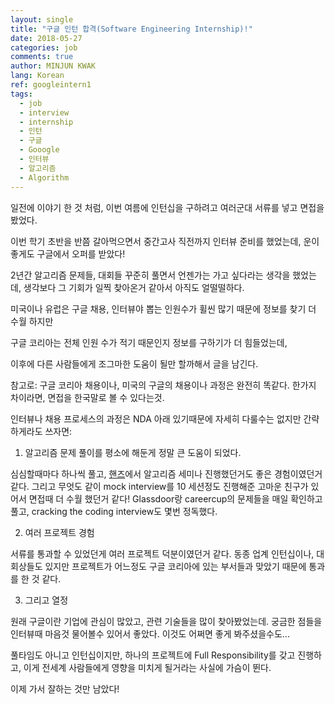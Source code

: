 ```yaml
---
layout: single
title: "구글 인턴 합격(Software Engineering Internship)!"
date: 2018-05-27
categories: job
comments: true
author: MINJUN KWAK
lang: Korean
ref: googleintern1
tags:
  - job
  - interview
  - internship
  - 인턴
  - 구글
  - Gooogle
  - 인터뷰
  - 알고리즘
  - Algorithm
---
```


일전에 이야기 한 것 처럼, 이번 여름에 인턴십을 구하려고 여러군대 서류를 넣고 면접을 봤었다.

이번 학기 초반을 반쯤 갈아먹으면서 중간고사 직전까지 인터뷰 준비를 했었는데, 운이 좋게도 구글에서 오퍼를 받았다!

2년간 알고리즘 문제들, 대회들 꾸준히 풀면서 언젠가는 가고 싶다라는 생각을 했었는데, 생각보다 그 기회가 일찍 찾아온거 같아서 아직도 얼떨떨하다.

미국이나 유럽은 구글 채용, 인터뷰야 뽑는 인원수가 휠씬 많기 때문에 정보를 찾기 더 수월 하지만

구글 코리아는 전체 인원 수가 적기 때문인지 정보를 구하기가 더 힘들었는데,

이후에 다른 사람들에게 조그마한 도움이 될만 할까해서 글을 남긴다.

참고로: 구글 코리아 채용이나, 미국의 구글의 채용이나 과정은 완전히 똑같다. 한가지 차이라면, 면접을 한국말로 볼 수 있다는것.


인터뷰나 채용 프로세스의 과정은 NDA 아래 있기때문에 자세히 다룰수는 없지만 간략하게라도 쓰자면:

1. 알고리즘 문제 풀이를 평소에 해둔게 정말 큰 도움이 되었다.

심심할때마다 하나씩 풀고, [핸즈]("https://hardwareand.software)에서 알고리즘 세미나 진행했던거도 좋은 경험이였던거 같다.
그리고 무엇도 같이 mock interview를 10 세션정도 진행해준 고마운 친구가 있어서 면접때 더 수월 했던거 같다! Glassdoor랑 careercup의 문제들을 매일 확인하고 풀고, cracking the coding interview도 몇번 정독했다.

2. 여러 프로젝트 경험 

서류를 통과할 수 있었던게 여러 프로젝트 덕분이였던거 같다. 
동종 업계 인턴십이나, 대회상들도 있지만 프로젝트가 어느정도 구글 코리아에 있는 부서들과 맞았기 때문에 통과를 한 것 같다.

3. 그리고 열정

원래 구글이란 기업에 관심이 많았고, 관련 기술들을 많이 찾아봤었는데. 궁금한 점들을 인터뷰때 마음것 물어볼수 있어서 좋았다. 이것도 어쩌면 좋게 봐주셨을수도...


풀타임도 아니고 인턴십이지만, 하나의 프로젝트에 Full Responsibility를 갖고 진행하고, 이게 전세계 사람들에게 영향을 미치게 될거라는 사실에 가슴이 뛴다.

이제 가서 잘하는 것만 남았다!
